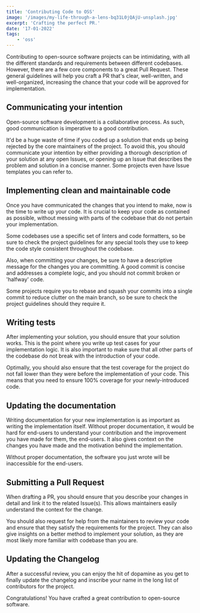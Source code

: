 ```yaml
---
title: 'Contributing Code to OSS'
image: '/images/my-life-through-a-lens-bq31L0jQAjU-unsplash.jpg'
excerpt: 'Crafting the perfect PR.'
date: '17-01-2022'
tags: 
    - 'oss'
---
```

Contributing to open-source software projects can be intimidating, with all the different standards and requirements between different codebases. However, there are a few core components to a great Pull Request. These general guidelines will help you craft a PR that's clear, well-written, and well-organized, increasing the chance that your code will be approved for implementation.

## Communicating your intention
Open-source software development is a collaborative process. As such, good communication is imperative to a good contribution. 

It'd be a huge waste of time if you coded up a solution that ends up being rejected by the core maintainers of the project. To avoid this, you should communicate your intention by either providing a thorough description of your solution at any open Issues, or opening up an Issue that describes the problem and solution in a concise manner. Some projects even have Issue templates you can refer to.

## Implementing clean and maintainable code
Once you have communicated the changes that you intend to make, now is the time to write up your code. It is crucial to keep your code as contained as possible, without messing with parts of the codebase that do not pertain your implementation.

Some codebases use a specific set of linters and code formatters, so be sure to check the project guidelines for any special tools they use to keep the code style consistent throughout the codebase. 

Also, when committing your changes, be sure to have a descriptive message for the changes you are committing. A good commit is concise and addresses a complete logic, and you should not commit broken or 'halfway' code.

Some projects require you to rebase and squash your commits into a single commit to reduce clutter on the main branch, so be sure to check the project guidelines should they require it. 

## Writing tests
After implementing your solution, you should ensure that your solution works. This is the point where you write up test cases for your implementation logic. It is also important to make sure that all other parts of the codebase do not break with the introduction of your code.

Optimally, you should also ensure that the test coverage for the project do not fall lower than they were before the implementation of your code. This means that you need to ensure 100% coverage for your newly-introduced code.

## Updating the documentation
Writing documentation for your new implementation is as important as writing the implementation itself. Without proper documentation, it would be hard for end-users to understand your contribution and the improvement you have made for them, the end-users. It also gives context on the changes you have made and the motivation behind the implementation. 

Without proper documentation, the software you just wrote will be inaccessible for the end-users.

## Submitting a Pull Request
When drafting a PR, you should ensure that you describe your changes in detail and link it to the related Issue(s). This allows maintainers easily understand the context for the change.

You should also request for help from the maintainers to review your code and ensure that they satisfy the requirements for the project. They can also give insights on a better method to implement your solution, as they are most likely more familiar with codebase than you are.

## Updating the Changelog
After a successful review, you can enjoy the hit of dopamine as you get to finally update the changelog and inscribe your name in the long list of contributors for the project.

Congratulations! You have crafted a great contribution to open-source software.
